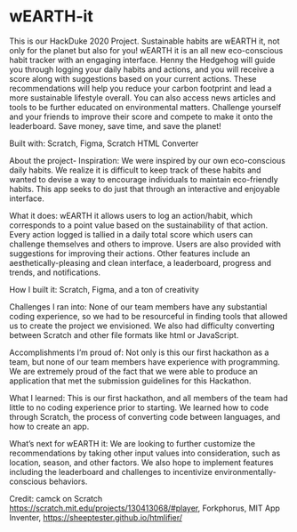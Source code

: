 # wEARTH-it
This is our HackDuke 2020 Project.
Sustainable habits are wEARTH it, not only for the planet but also for you! wEARTH it is an all new eco-conscious habit tracker with an engaging interface. Henny the Hedgehog will guide you through logging your daily habits and actions, and you will receive a score along with suggestions based on your current actions. These recommendations will help you reduce your carbon footprint and lead a more sustainable lifestyle overall. You can also access news articles and tools to be further educated on environmental matters. Challenge yourself and your friends to improve their score and compete to make it onto the leaderboard. Save money, save time, and save the planet!

Built with: 
Scratch, Figma, Scratch HTML Converter

About the project-
Inspiration:
We were inspired by our own eco-conscious daily habits. We realize it is difficult to keep track of these habits and wanted to devise a way to encourage individuals to maintain eco-friendly habits. This app seeks to do just that through an interactive and enjoyable interface. 

What it does:
wEARTH it allows users to log an action/habit, which corresponds to a point value based on the sustainability of that action. Every action logged is tallied in a daily total score which users can challenge themselves and others to improve. Users are also provided with suggestions for improving their actions. Other features include an aesthetically-pleasing and clean interface, a leaderboard, progress and trends, and notifications. 

How I built it:
Scratch, Figma, and a ton of creativity 

Challenges I ran into:
None of our team members have any substantial coding experience, so we had to be resourceful in finding tools that allowed us to create the project we envisioned. We also had difficulty converting between Scratch and other file formats like html or JavaScript.

Accomplishments I’m proud of:
Not only is this our first hackathon as a team, but none of our team members have experience with programming. We are extremely proud of the fact that we were able to produce an application that met the submission guidelines for this Hackathon.

What I learned:
This is our first hackathon, and all members of the team had little to no coding experience prior to starting. We learned how to code through Scratch, the process of converting code between languages, and how to create an app. 

What’s next for wEARTH it:
We are looking to further customize the recommendations by taking other input values into consideration, such as location, season, and other factors. We also hope to implement features including the leaderboard and challenges to incentivize environmentally-conscious behaviors.

Credit: 
camck on Scratch https://scratch.mit.edu/projects/130413068/#player,
Forkphorus,
MIT App Inventer,
https://sheeptester.github.io/htmlifier/
